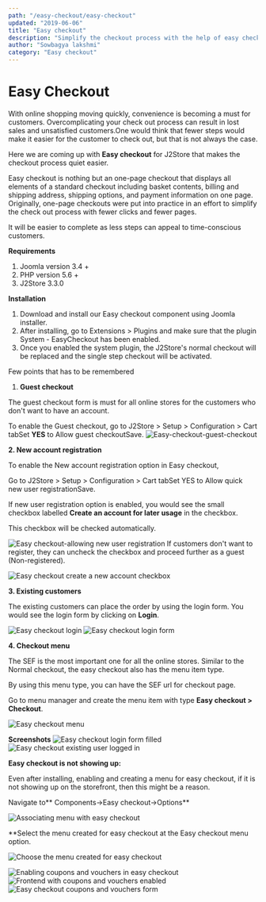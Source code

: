 ```yaml
---
path: "/easy-checkout/easy-checkout"
updated: "2019-06-06"
title: "Easy checkout"
description: "Simplify the checkout process with the help of easy checkout. Here is how you could configure easy checkout on your store."
author: "Sowbagya lakshmi"
category: "Easy checkout"
---
```

# Easy Checkout

With online shopping moving quickly, convenience is becoming a must for customers. Overcomplicating your check out process can result in lost sales and unsatisfied customers.One would think that fewer steps would make it easier for the customer to check out, but that is not always the case.

Here we are coming up with **Easy checkout** for J2Store that makes the checkout process quiet easier.

Easy checkout is nothing but an one-page checkout that displays all elements of a standard checkout including basket contents, billing and shipping address, shipping options, and payment information on one page. Originally, one-page checkouts were put into practice in an effort to simplify the check out process with fewer clicks and fewer pages.

It will be easier to complete as less steps can appeal to time-conscious customers.

**Requirements**

1. Joomla version 3.4 +
2. PHP version 5.6 +
3. J2Store 3.3.0

**Installation**

1. Download and install our Easy checkout component using Joomla installer.
2. After installing, go to Extensions > Plugins and make sure that the plugin System - EasyCheckout has been enabled.
3. Once you enabled the system plugin, the J2Store's normal checkout will be replaced and the single step checkout will be activated.

Few points that has to be remembered

1. **Guest checkout**

The guest checkout form is must for all online stores for the customers who don't want to have an account.

To enable the Guest checkout, go to J2Store > Setup > Configuration > Cart tabSet **YES** to Allow guest checkoutSave.
![Easy-checkout-guest-checkout](https://raw.githubusercontent.com/j2store/doc-images/master//easy-checkout/easy-checkout/easycheckout-guest.png)


**2\. New account registration**

To enable the New account registration option in Easy checkout,

Go to J2Store > Setup > Configuration > Cart tabSet YES to Allow quick new user registrationSave.

If new user registration option is enabled, you would see the small checkbox labelled **Create an account for later usage** in the checkbox.

This checkbox will be checked automatically.

![Easy checkout-allowing new user registration](https://raw.githubusercontent.com/j2store/doc-images/master//easy-checkout/easy-checkout/easycheckout-allow-user-registration-frontend.png)
If customers don't want to register, they can uncheck the checkbox and proceed further as a guest (Non-registered).

![Easy checkout create a new account checkbox](https://raw.githubusercontent.com/j2store/doc-images/master//easy-checkout/easy-checkout/easycheckout-unselectbox-creating-new-acc.png)


**3\. Existing customers**

The existing customers can place the order by using the login form. You would see the login form by clicking on **Login**.

![Easy checkout login](https://raw.githubusercontent.com/j2store/doc-images/master//easy-checkout/easy-checkout/easycheckout-login.png)
![Easy checkout login form](https://raw.githubusercontent.com/j2store/doc-images/master//easy-checkout/easy-checkout/easycheckout-loginform.png)

**4\. Checkout menu**

The SEF is the most important one for all the online stores. Similar to the Normal checkout, the easy checkout also has the menu item type.

By using this menu type, you can have the SEF url for checkout page.

Go to menu manager and create the menu item with type **Easy checkout > Checkout**.

![Easy checkout menu](https://raw.githubusercontent.com/j2store/doc-images/master//easy-checkout/easy-checkout/easycheckout-menu.png)


**Screenshots**
![Easy checkout login form filled](https://raw.githubusercontent.com/j2store/doc-images/master//easy-checkout/easy-checkout/easycheckout-loginform-filled.png)
![Easy checkout existing user logged in](https://raw.githubusercontent.com/j2store/doc-images/master//easy-checkout/easy-checkout/easycheckout-existing-user.png)


**Easy checkout is not showing up:**

Even after installing, enabling and creating a menu for easy checkout, if it is not showing up on the storefront, then this might be a reason.

Navigate to** Components->Easy checkout->Options**

![Associating menu with easy checkout](https://raw.githubusercontent.com/j2store/doc-images/master//easy-checkout/easy-checkout/easy-checkout-associate-menu.png)


**Select the menu created for easy checkout at the Easy checkout menu option.

![Choose the menu created for easy checkout](https://raw.githubusercontent.com/j2store/doc-images/master//easy-checkout/easy-checkout/easy-checkout-choose-menu.png)

![Enabling coupons and vouchers in easy checkout](https://raw.githubusercontent.com/j2store/doc-images/master//easy-checkout/easy-checkout/easy-checkout-enabling-coupons-vouchers.png)
![Frontend with coupons and vouchers enabled](https://raw.githubusercontent.com/j2store/doc-images/master//easy-checkout/easy-checkout/easy-checkout-coupons-vouchers-frontend.png)
![Easy checkout coupons and vouchers form](https://raw.githubusercontent.com/j2store/doc-images/master//easy-checkout/easy-checkout/easy-checkout-coupons-vouchers-clicked.png)

